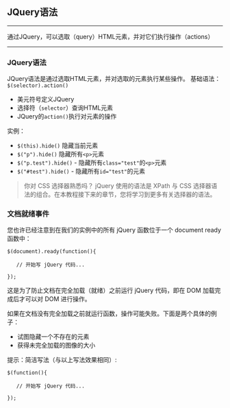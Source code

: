 ## JQuery语法
---

通过JQuery，可以选取（query）HTML元素，并对它们执行操作（actions）

---

### JQuery语法

JQuery语法是通过选取HTML元素，并对选取的元素执行某些操作。
基础语法：`$(selector).action()`
+ 美元符号定义JQuery
+ 选择符（`selector`）查询HTML元素
+ JQuery的`action()`执行对元素的操作

实例：
+ `$(this).hide()`    隐藏当前元素
+ `$("p").hide()`    隐藏所有`<p>`元素
+ `$("p.test").hide()` - 隐藏所有`class="test"`的`<p>`元素
+ `$("#test").hide()` - 隐藏所有`id="test"`的元素

>你对 CSS 选择器熟悉吗？
jQuery 使用的语法是 XPath 与 CSS 选择器语法的组合。在本教程接下来的章节，您将学习到更多有关选择器的语法。


### 文档就绪事件

您也许已经注意到在我们的实例中的所有 jQuery 函数位于一个 document ready 函数中：
```jquery
$(document).ready(function(){
 
   // 开始写 jQuery 代码...
 
});
```
这是为了防止文档在完全加载（就绪）之前运行 jQuery 代码，即在 DOM 加载完成后才可以对 DOM 进行操作。

如果在文档没有完全加载之前就运行函数，操作可能失败。下面是两个具体的例子：
+ 试图隐藏一个不存在的元素
+ 获得未完全加载的图像的大小

提示：简洁写法（与以上写法效果相同）:
```jquery
$(function(){
 
   // 开始写 jQuery 代码...
 
});
```